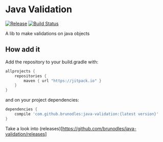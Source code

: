 # Java Validation

[![Release](https://jitpack.io/v/brunodles/java-validation.svg)](https://jitpack.io/#brunodles/java-validation)
[![Build Status](https://travis-ci.org/brunodles/java-validation.svg?branch=master)](https://travis-ci.org/brunodles/java-validation)

A lib to make validations on java objects

## How add it
Add the repository to your build.gradle with:
```gradle
allprojects {
    repositories {
        maven { url "https://jitpack.io" }
    }
}
```
and on your project dependencies:

```gradle
dependencies {
    compile 'com.github.brunodles:java-validation:{latest version}'
}
```
Take a look into (releases)[https://github.com/brunodles/java-validation/releases]